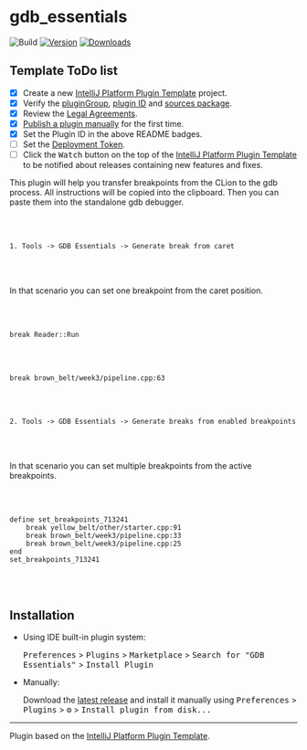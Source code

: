 # gdb_essentials

![Build](https://github.com/odinmillion/gdb_essentials/workflows/Build/badge.svg)
[![Version](https://img.shields.io/jetbrains/plugin/v/14841-gdb-essentials.svg)](https://plugins.jetbrains.com/plugin/14841-gdb-essentials)
[![Downloads](https://img.shields.io/jetbrains/plugin/d/14841-gdb-essentials.svg)](https://plugins.jetbrains.com/plugin/14841-gdb-essentials)

## Template ToDo list
- [x] Create a new [IntelliJ Platform Plugin Template][template] project.
- [x] Verify the [pluginGroup](/gradle.properties), [plugin ID](/src/main/resources/META-INF/plugin.xml) and [sources package](/src/main/kotlin).
- [x] Review the [Legal Agreements](https://plugins.jetbrains.com/docs/marketplace/legal-agreements.html).
- [x] [Publish a plugin manually](https://www.jetbrains.org/intellij/sdk/docs/basics/getting_started/publishing_plugin.html) for the first time.
- [x] Set the Plugin ID in the above README badges.
- [ ] Set the [Deployment Token](https://plugins.jetbrains.com/docs/marketplace/plugin-upload.html).
- [ ] Click the <kbd>Watch</kbd> button on the top of the [IntelliJ Platform Plugin Template][template] to be notified about releases containing new features and fixes.

<!-- Plugin description -->

This plugin will help you transfer breakpoints from the CLion to the gdb process. 
All instructions will be copied into the clipboard. Then you can paste them into the standalone gdb debugger.

<br/><br/>

`1. Tools -> GDB Essentials -> Generate break from caret`

<br/><br/>

In that scenario you can set one breakpoint from the caret position.

<br/><br/>

```
break Reader::Run
```

<br/><br/>

```
break brown_belt/week3/pipeline.cpp:63
```

<br/><br/>

`2. Tools -> GDB Essentials -> Generate breaks from enabled breakpoints`

<br/><br/>

In that scenario you can set multiple breakpoints from the active breakpoints.

<br/><br/>

```
define set_breakpoints_713241
    break yellow_belt/other/starter.cpp:91
    break brown_belt/week3/pipeline.cpp:33
    break brown_belt/week3/pipeline.cpp:25
end
set_breakpoints_713241
```

<br/><br/>

<!-- Plugin description end -->

## Installation

- Using IDE built-in plugin system:
  
  <kbd>Preferences</kbd> > <kbd>Plugins</kbd> > <kbd>Marketplace</kbd> > <kbd>Search for "GDB Essentials"</kbd> >
  <kbd>Install Plugin</kbd>
  
- Manually:

  Download the [latest release](https://github.com/odinmillion/gdb_essentials/releases/latest) and install it manually using
  <kbd>Preferences</kbd> > <kbd>Plugins</kbd> > <kbd>⚙️</kbd> > <kbd>Install plugin from disk...</kbd>


---
Plugin based on the [IntelliJ Platform Plugin Template][template].

[template]: https://github.com/JetBrains/intellij-platform-plugin-template

